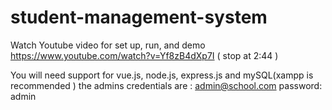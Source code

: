 # student-management-system

Watch Youtube video for set up, run, and demo
https://www.youtube.com/watch?v=Yf8zB4dXp7I ( stop at 2:44 )

You will need support for vue.js, node.js, express.js and mySQL(xampp is recommended )
the admins credentials are : admin@school.com 
password: admin
